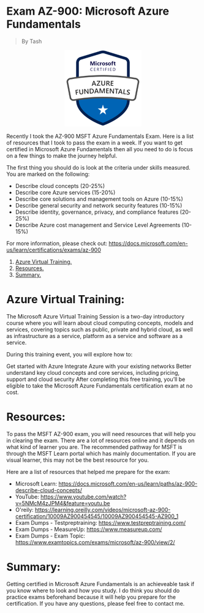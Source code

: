 # Exam AZ-900: Microsoft Azure Fundamentals
> By Tash


<p align="center">
<img max-height=200 height=200 src="https://github.com/ciph3rwoman/az900/blob/main/Azure%20Fundamentals.png"/>
</p>

Recently I took the AZ-900 MSFT Azure Fundamentals Exam. Here is a list of resources that I took to pass the exam in a week. If you want to get certified in Microsoft Azure Fundamentals then all you need to do is focus on a few things to make the journey helpful. 

The first thing you should do is look at the criteria under skills measured. You are marked on the following:

- Describe cloud concepts (20-25%)
- Describe core Azure services (15-20%)
- Describe core solutions and management tools on Azure (10-15%)
- Describe general security and network security features (10-15%)
- Describe identity, governance, privacy, and compliance features (20-25%)
- Describe Azure cost management and Service Level Agreements (10-15%)

For more information, please check out: https://docs.microsoft.com/en-us/learn/certifications/exams/az-900

1. [ Azure Virtual Training. ](#desc)
2. [ Resources. ](#usage)
3. [ Summary. ](#files)


# Azure Virtual Training:
<a name="desc"></a>

The Microsoft Azure Virtual Training Session is a two-day introductory course where you will learn about cloud computing concepts, models and services, covering topics such as public, private and hybrid cloud, as well as infrastructure as a service, platform as a service and software as a service.

During this training event, you will explore how to:

Get started with Azure
Integrate Azure with your existing networks
Better understand key cloud concepts and core services, including pricing, support and cloud security
After completing this free training, you’ll be eligible to take the Microsoft Azure Fundamentals certification exam at no cost.

# Resources:
<a name="usage"></a>
To pass the MSFT AZ-900 exam, you will need resources that will help you in clearing the exam. There are a lot of resources online and it depends on what kind of learner you are. The recommended pathway for MSFT is through the MSFT Learn portal which has mainly documentation. If you are visual learner, this may not be the best resource for you. 

Here are a list of resources that helped me prepare for the exam:

- Microsoft Learn: https://docs.microsoft.com/en-us/learn/paths/az-900-describe-cloud-concepts/
- YouTube: https://www.youtube.com/watch?v=5NMcM4zJPM4&feature=youtu.be
- O'reily: https://learning.oreilly.com/videos/microsoft-az-900-certification/10009AZ900454545/10009AZ900454545-AZ900_1
- Exam Dumps - Testpreptraining: https://www.testpreptraining.com/
- Exam Dumps - MeasureUp: https://www.measureup.com/ 
- Exam Dumps - Exam Topic: https://www.examtopics.com/exams/microsoft/az-900/view/2/

# Summary:
<a name="files"></a>
Getting certified in Microsoft Azure Fundamentals is an achieveable task if you know where to look and how you study. I do think you should do practice exams beforehand because it will help you prepare for the certification. If you have any questions, please feel free to contact me. 






